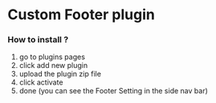 # Custom Footer plugin


### How to install ?
1. go to plugins pages
2. click add new plugin
3. upload the plugin zip file
4. click activate
5. done (you can see the Footer Setting in the side nav bar)